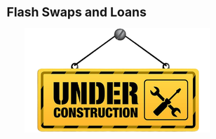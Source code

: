 # Flash Swaps and Loans



<figure><img src="../../../.gitbook/assets/underConstruction.png" alt=""><figcaption></figcaption></figure>
